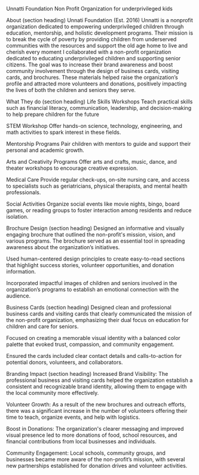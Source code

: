 Unnatti Foundation
Non Profit Organization for underprivileged kids

About (section heading)
Unnati Foundation (Est. 2016)
Unnatti is a nonprofit organization dedicated to empowering underprivileged children through education, mentorship, and holistic development programs. Their mission is to break the cycle of poverty by providing children from underserved communities with the resources and support the old age home to live and cherish every moment
I collaborated with a non-profit organization dedicated to educating underprivileged children and supporting senior citizens. The goal was to increase their brand awareness and boost community involvement through the design of business cards, visiting cards, and brochures. These materials helped raise the organization’s profile and attracted more volunteers and donations, positively impacting the lives of both the children and seniors they serve.

What They do (section heading)
Life Skills Workshops
Teach practical skills such as financial literacy, communication, leadership, and decision-making to help prepare children for the future

STEM Workshop
Offer hands-on science, technology, engineering, and math activities to spark interest in these fields.

Mentorship Programs
Pair children with mentors to guide and support their personal and academic growth.

Arts and Creativity Programs
Offer arts and crafts, music, dance, and theater workshops to encourage creative expression.

Medical Care
Provide regular check-ups, on-site nursing care, and access to specialists such as geriatricians, physical therapists, and mental health professionals.

Social Activities
Organize social events like movie nights, bingo, board games, or reading groups to foster interaction among residents and reduce isolation.


Brochure Design (section heading)
Designed an informative and visually engaging brochure that outlined the non-profit's mission, vision, and various programs. The brochure served as an essential tool in spreading awareness about the organization’s initiatives.

Used human-centered design principles to create easy-to-read sections that highlight success stories, volunteer opportunities, and donation information.

Incorporated impactful images of children and seniors involved in the organization’s programs to establish an emotional connection with the audience.

Business Cards (section heading)
Designed clean and professional business cards and visiting cards that clearly communicated the mission of the non-profit organization, emphasizing their dual focus on education for children and care for seniors.

Focused on creating a memorable visual identity with a balanced color palette that evoked trust, compassion, and community engagement.

Ensured the cards included clear contact details and calls-to-action for potential donors, volunteers, and collaborators.

Branding Impact (section heading)
Increased Brand Visibility: The professional business and visiting cards helped the organization establish a consistent and recognizable brand identity, allowing them to engage with the local community more effectively.

Volunteer Growth: As a result of the new brochures and outreach efforts, there was a significant increase in the number of volunteers offering their time to teach, organize events, and help with logistics.

Boost in Donations: The organization's clearer messaging and improved visual presence led to more donations of food, school resources, and financial contributions from local businesses and individuals.

Community Engagement: Local schools, community groups, and businesses became more aware of the non-profit’s mission, with several new partnerships established for donation drives and volunteer activities.
